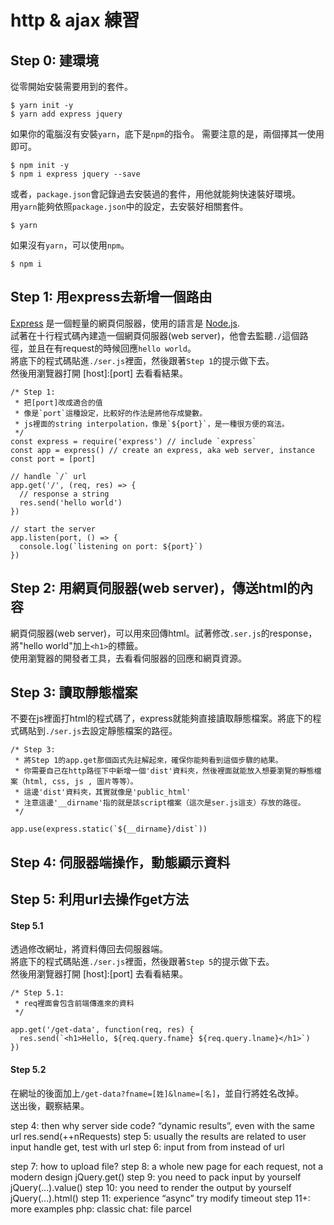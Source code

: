 # http & ajax 練習

## Step 0: 建環境

從零開始安裝需要用到的套件。

```
$ yarn init -y
$ yarn add express jquery
```

如果你的電腦沒有安裝`yarn`，底下是`npm`的指令。
需要注意的是，兩個擇其一使用即可。

```
$ npm init -y
$ npm i express jquery --save
```

或者，`package.json`會記錄過去安裝過的套件，用他就能夠快速裝好環境。</br>
用`yarn`能夠依照`package.json`中的設定，去安裝好相關套件。

```
$ yarn
```

如果沒有`yarn`，可以使用`npm`。

```
$ npm i
```


## Step 1: 用express去新增一個路由

[Express](https://expressjs.com/) 是一個輕量的網頁伺服器，使用的語言是 [Node.js](https://nodejs.org/). </br>
試著在十行程式碼內建造一個網頁伺服器(web server)，他會去監聽`./`這個路徑，並且在有request的時候回應`hello world`。</br>
將底下的程式碼貼進`./ser.js`裡面，然後跟著`Step 1`的提示做下去。</br>
然後用瀏覽器打開 [host]:[port] 去看看結果。

```
/* Step 1:
 * 把[port]改成適合的值
 * 像是`port`這種設定，比較好的作法是將他存成變數。
 * js裡面的string interpolation，像是`${port}`，是一種很方便的寫法。
 */
const express = require('express') // include `express`
const app = express() // create an express, aka web server, instance
const port = [port]

// handle `/` url
app.get('/', (req, res) => {
  // response a string
  res.send('hello world')
})

// start the server
app.listen(port, () => {
  console.log(`listening on port: ${port}`)
})
```

## Step 2: 用網頁伺服器(web server)，傳送html的內容

網頁伺服器(web server)，可以用來回傳html。試著修改`.ser.js`的response，將"hello world"加上`<h1>`的標籤。</br>
使用瀏覽器的開發者工具，去看看伺服器的回應和網頁資源。

## Step 3: 讀取靜態檔案

不要在js裡面打html的程式碼了，express就能夠直接讀取靜態檔案。將底下的程式碼貼到`./ser.js`去設定靜態檔案的路徑。

```
/* Step 3:
 * 將Step 1的app.get那個函式先註解起來，確保你能夠看到這個步驟的結果。
 * 你需要自己在http路徑下中新增一個'dist'資料夾，然後裡面就能放入想要瀏覽的靜態檔案（html, css, js , 圖片等等）。
 * 這邊'dist'資料夾，其實就像是'public_html'
 * 注意這邊'__dirname'指的就是該script檔案（這次是ser.js這支）存放的路徑。
 */

app.use(express.static(`${__dirname}/dist`))
```

## Step 4: 伺服器端操作，動態顯示資料

## Step 5: 利用url去操作get方法

#### Step 5.1
透過修改網址，將資料傳回去伺服器端。</br>
將底下的程式碼貼進`./ser.js`裡面，然後跟著`Step 5`的提示做下去。</br>
然後用瀏覽器打開 [host]:[port] 去看看結果。

```
/* Step 5.1:
 * req裡面會包含前端傳進來的資料
 */

app.get('/get-data', function(req, res) {
  res.send(`<h1>Hello, ${req.query.fname} ${req.query.lname}</h1>`)
})
```

#### Step 5.2
在網址的後面加上`/get-data?fname=[姓]&lname=[名]`，並自行將姓名改掉。</br>
送出後，觀察結果。


step 4: then why server side code? “dynamic results”, even with the same url
res.send(++nRequests)
step 5: usually the results are related to user input
handle get, test with url
step 6: input from from instead of url
<form method=“get”>
step 7: how to upload file?
<form method=“post”>
step 8: a whole new page for each request, not a modern design
jQuery.get()
step 9: you need to pack input by yourself
jQuery(…).value()
step 10: you need to render the output by yourself
jQuery(…).html()
step 11: experience “async”
try modify timeout
step 11+: more examples
php: classic
chat: file
parcel
